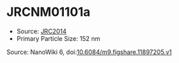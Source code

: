 <a name="material" />

# JRCNM01101a
<script type="application/ld+json">
  {
    "@context": "https://schema.org/",
    "@type": "ChemicalSubstance",
    "@id": "https://egonw.github.io/nanowiki/nanowiki381.html#material",
    "http://purl.org/dc/terms/conformsTo":
      {
        "@type": "CreativeWork",
        "@id": "https://bioschemas.org/profiles/ChemicalSubstance/0.4-RELEASE/"
      },
    "identfier": "381",
    "name": "JRCNM01101a",
    "url": "https://egonw.github.io/nanowiki/nanowiki381.html#material",
    "sameAs": "http://127.0.0.1/mediawiki/index.php/Special:URIResolver/JRCNM01101a"
  }
</script>


* Source: [JRC2014](articleJRC2014.md)
* Primary Particle Size: 152 nm


Source: NanoWiki 6, doi:[10.6084/m9.figshare.11897205.v1](https://doi.org/10.6084/m9.figshare.11897205.v1)
